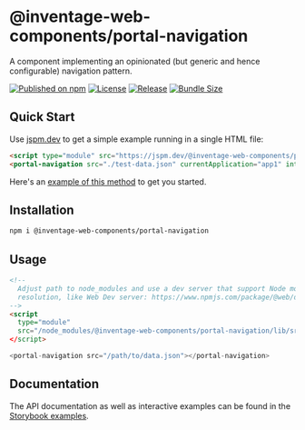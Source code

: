 # @inventage-web-components/portal-navigation

A component implementing an opinionated (but generic and hence configurable) navigation pattern.

[![Published on npm](https://img.shields.io/npm/v/@inventage-web-components/portal-navigation.svg?style=flat-square)](https://www.npmjs.com/package/@inventage-web-components/portal-navigation)
[![License](https://img.shields.io/npm/l/@inventage-web-components/common?style=flat-square)](https://github.com/inventage/web-components/blob/main/LICENSE)
[![Release](https://img.shields.io/github/workflow/status/inventage/web-components/Release?style=flat-square)](https://github.com/inventage/web-components/actions)
[![Bundle Size](https://img.shields.io/bundlephobia/minzip/@inventage-web-components/portal-navigation/latest?style=flat-square)](https://bundlephobia.com/package/@inventage-web-components/portal-navigation@latest)

## Quick Start

Use [jspm.dev](https://jspm.org/docs/cdn#jspmdev) to get a simple example running in a single HTML file:

```html
<script type="module" src="https://jspm.dev/@inventage-web-components/portal-navigation/portal-navigation.js"></script>
<portal-navigation src="./test-data.json" currentApplication="app1" internalRouting></portal-navigation>
```

Here's an [example of this method](https://tender-glowing-income.glitch.me/) to get you started.

## Installation

```bash
npm i @inventage-web-components/portal-navigation
```

## Usage

```html
<!--
  Adjust path to node_modules and use a dev server that support Node module
  resolution, like Web Dev server: https://www.npmjs.com/package/@web/dev-server
-->
<script
  type="module"
  src="/node_modules/@inventage-web-components/portal-navigation/lib/src/portal-navigation.js"
</script>

<portal-navigation src="/path/to/data.json"></portal-navigation>
```

## Documentation

The API documentation as well as interactive examples can be found in the [Storybook examples](https://inventage.github.io/web-components/?path=/story/portal-navigation).
